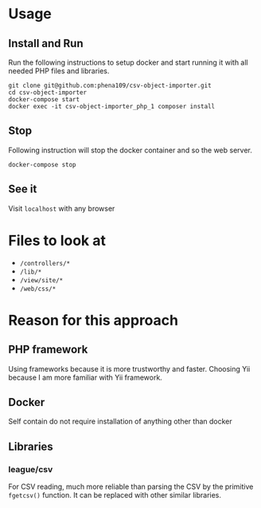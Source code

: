 # Usage

## Install and Run

Run the following instructions to setup docker and start running it with all
needed PHP files and libraries.

```shell
git clone git@github.com:phena109/csv-object-importer.git
cd csv-object-importer
docker-compose start
docker exec -it csv-object-importer_php_1 composer install
```

## Stop

Following instruction will stop the docker container and so the web server.

```shell
docker-compose stop
```

## See it

Visit `localhost` with any browser

# Files to look at

* `/controllers/*`
* `/lib/*`
* `/view/site/*`
* `/web/css/*`

# Reason for this approach

## PHP framework

Using frameworks because it is more trustworthy and faster. Choosing
Yii because I am more familiar with Yii framework.

## Docker

Self contain do not require installation of anything other than docker

## Libraries

### league/csv
For CSV reading, much more reliable than parsing the CSV by the
primitive `fgetcsv()` function. It can be replaced with other similar libraries.